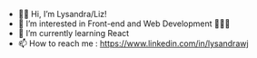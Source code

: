 - 👋🏾 Hi, I’m Lysandra/Liz!
- 👀 I’m interested in Front-end and Web Development 👩🏾‍💻
- 🌱 I’m currently learning React
- 📫 How to reach me : https://www.linkedin.com/in/lysandrawj
